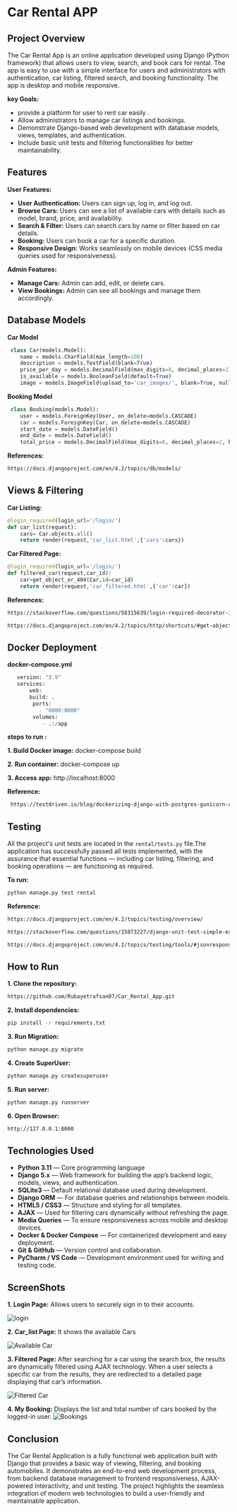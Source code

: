 # Car Rental APP

## Project Overview

The Car Rental App is an online application developed using Django (Python framework) that allows users to view, search, and book cars for rental. The app is easy to use with a simple interface for users and administrators with authentication, car listing, filtered search, and booking functionality. The app is desktop and mobile responsive.

**key Goals:**
- provide a platform for user to rent car easily .
- Allow administrators to manage car listings and bookings.
- Demonstrate Django-based web development with database models, views, templates, and authentication.
- Include basic unit tests and filtering functionalities for better maintainability.

## Features

 **User Features:**
- **User Authentication:** Users can sign up, log in, and log out.
- **Browse Cars:** Users can see a list of available cars with details such as model, brand, price, and availability.
- **Search & Filter:** Users can search cars by name or filter based on car details.
- **Booking:** Users can book a car for a specific duration.
- **Responsive Design:** Works seamlessly on mobile devices (CSS media queries used for responsiveness).
  
 **Admin Features:**
- **Manage Cars:** Admin can add, edit, or delete cars.
- **View Bookings:** Admin can see all bookings and manage them accordingly.

## Database Models

**Car Model**
```python
 class Car(models.Model):
    name = models.CharField(max_length=100)
    description = models.TextField(blank=True)
    price_per_day = models.DecimalField(max_digits=8, decimal_places=2)
    is_available = models.BooleanField(default=True)
    image = models.ImageField(upload_to='car_images/', blank=True, null=True)
 ``` 
**Booking Model**
```python
 class Booking(models.Model):
    user = models.ForeignKey(User, on_delete=models.CASCADE)
    car = models.ForeignKey(Car, on_delete=models.CASCADE)
    start_date = models.DateField()
    end_date = models.DateField()
    total_price = models.DecimalField(max_digits=8, decimal_places=2, blank=True, null=True)
  ```
**References:**
```bash
https://docs.djangoproject.com/en/4.2/topics/db/models/
  ```
## Views & Filtering

**Car Listing:**
```python
@login_required(login_url='/login/')
def car_list(request):
    cars= Car.objects.all()
    return render(request,'car_list.html',{'cars':cars})
```

**Car Filtered Page:**
```python
@login_required(login_url='/login/')
def filtered_car(request,car_id):
    car=get_object_or_404(Car,id=car_id)
    return render(request,'car_filtered.html',{'car':car})
  ```
 **References:**
 ```bash
https://stackoverflow.com/questions/58315639/login-required-decorator-is-not-working-properly-in-the-django
```
```bash
https://docs.djangoproject.com/en/4.2/topics/http/shortcuts/#get-object-or-404
  ```

## Docker Deployment

**docker-compose.yml**
```python
   version: "3.9"
   services:
       web:
       build: .
        ports:
          - "8000:8000"
        volumes:
           - .:/app
```
 **steps to run :**
 
 **1. Build Docker image:** docker-compose build
 
 **2. Run container:** docker-compose up
 
 **3. Access app:** http://localhost:8000

**Reference:**
```bash
 https://testdriven.io/blog/dockerizing-django-with-postgres-gunicorn-and-nginx/
 ```
## Testing

All the project's unit tests are located in the  ```rental/tests.py``` file.The application has successfully passed all tests implemented, with the assurance that essential functions — including car listing, filtering, and booking operations — are functioning as required.

**To run:**
```bash
python manage.py test rental
 ```
**Reference:**
```bash
https://docs.djangoproject.com/en/4.2/topics/testing/overview/
```
```bash
https://stackoverflow.com/questions/15073227/django-unit-test-simple-example
  ```
```bash
https://docs.djangoproject.com/en/4.2/topics/testing/tools/#jsonresponse
```
## How to Run

**1. Clone the repository:**
```bash
https://github.com/Rubayetrafsan07/Car_Rental_App.git
 ```
**2. Install dependencies:**
```bash
pip install -r requirements.txt
  ```
**3. Run Migration:**
```bash
python manage.py migrate
  ```
**4. Create SuperUser:**
```bash
python manage.py createsuperuser
 ```
**5. Run server:**
```bash
python manage.py runserver
```
**6. Open Browser:** 
```bash
http://127.0.0.1:8000
```

## Technologies Used
- **Python 3.11** — Core programming language
- **Django 5.x** — Web framework for building the app’s backend logic, models, views, and authentication.
- **SQLite3** — Default relational database used during development.
- **Django ORM** — For database queries and relationships between models.
- **HTML5 / CSS3** — Structure and styling for all templates.
- **AJAX**  — Used for filtering cars dynamically without refreshing the page.
- **Media Queries** — To ensure responsiveness across mobile and desktop devices.
- **Docker & Docker Compose** — For containerized development and easy deployment.
- **Git & GitHub** — Version control and collaboration.
- **PyCharm / VS Code** — Development environment used for writing and testing code.
  
## ScreenShots
**1. Login Page:** Allows users to securely sign in to their accounts.

   ![login](https://github.com/user-attachments/assets/98e3976a-b976-4521-b52a-05872dd59efa)
   
**2. Car_list Page:** It shows the available Cars

   ![Available Car](https://github.com/user-attachments/assets/7349d044-cb1f-43de-8a27-65f915d37e90)
   
**3. Filtered Page:** After searching for a car using the search box, the results are dynamically filtered using AJAX technology. When a user selects a specific car from the results, they are redirected to a detailed page displaying that car’s information.
  
   ![Filtered Car](https://github.com/user-attachments/assets/d8550107-9977-4f7b-8125-f448530cda48)
   
**4. My Booking:** Displays the list and total number of cars booked by the logged-in user.
    ![Bookings](https://github.com/user-attachments/assets/7f146d22-9b6c-4b94-b4fc-b99d9f98d98b)


## Conclusion

The Car Rental Application is a fully functional web application built with Django that provides a basic way of viewing, filtering, and booking automobiles. It demonstrates an end-to-end web development process, from backend database management to frontend responsiveness, AJAX-powered interactivity, and unit testing. The project highlights the seamless integration of modern web technologies to build a user-friendly and maintainable application.





